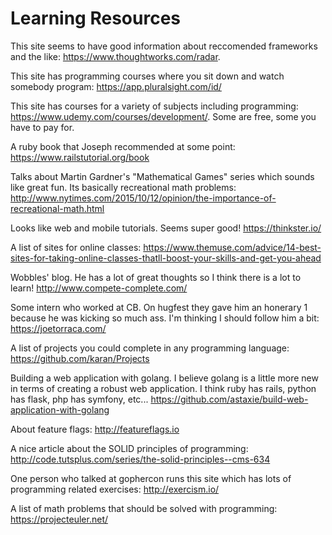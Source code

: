 Learning Resources
==================

This site seems to have good information about reccomended frameworks and the
like: https://www.thoughtworks.com/radar.

This site has programming courses where you sit down and watch somebody
program: https://app.pluralsight.com/id/

This site has courses for a variety of subjects including programming:
https://www.udemy.com/courses/development/. Some are free, some you have to
pay for.

A ruby book that Joseph recommended at some point:
https://www.railstutorial.org/book

Talks about Martin Gardner's "Mathematical Games" series which sounds like
great fun. Its basically recreational math problems:
http://www.nytimes.com/2015/10/12/opinion/the-importance-of-recreational-math.html

Looks like web and mobile tutorials. Seems super good! https://thinkster.io/

A list of sites for online classes: https://www.themuse.com/advice/14-best-sites-for-taking-online-classes-thatll-boost-your-skills-and-get-you-ahead

Wobbles' blog. He has a lot of great thoughts so I think there is a lot to
learn! http://www.compete-complete.com/

Some intern who worked at CB. On hugfest they gave him an honerary 1 because
he was kicking so much ass. I'm thinking I should follow him a bit:
https://joetorraca.com/

A list of projects you could complete in any programming language:
https://github.com/karan/Projects

Building a web application with golang. I believe golang is a little more new
in terms of creating a robust web application. I think ruby has rails, python
has flask, php has symfony, etc...
https://github.com/astaxie/build-web-application-with-golang

About feature flags: http://featureflags.io

A nice article about the SOLID principles of programming:
http://code.tutsplus.com/series/the-solid-principles--cms-634

One person who talked at gophercon runs this site which has lots of
programming related exercises: http://exercism.io/

A list of math problems that should be solved with programming:
https://projecteuler.net/
